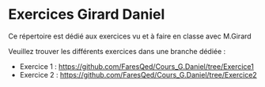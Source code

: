 # Exercices Girard Daniel
Ce répertoire est dédié aux exercices vu et à faire en classe avec M.Girard

Veuillez trouver les différents exercices dans une branche dédiée :

- Exercice 1 : https://github.com/FaresQed/Cours_G.Daniel/tree/Exercice1
- Exercice 2 : https://github.com/FaresQed/Cours_G.Daniel/tree/Exercice2
